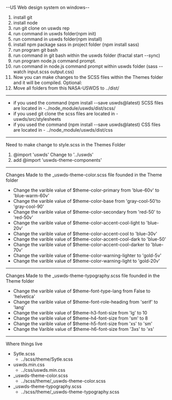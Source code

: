 --US Web design system on windows--
1. install git
2. install node
3. run git clone on uswds rep 
4. run command in uswds folder(npm init)
5. run command in uswds folder(npm install)
6. install npm package sass in project folder (npm install sass)
7. run program git bash 
8. run command in git bash within the uswds folder (fractal start --sync)
9. run program node.js command prompt.
10. run command in node.js command prompt within uswds folder (sass --watch input.scss output.css) 
11. Now you can make changes to the SCSS files within the Themes folder and it will be compiled.
Optional: 
  1. Move all folders from this NASA-USWDS to ../dist/ 
----------------------------------------------------------------------------------------------------------------------------------
* if you used the command (npm install --save uswds@latest) SCSS files are located in -../node_module/uswds/dist/scss/
* if you used git clone the scss files are located in - uswds/src/stylesheets
* if you used the command (npm install --save uswds@latest) CSS files are located in - ../node_module/uswds/dist/css
----------------------------------------------------------------------------------------------------------------------------------
Need to make change to style.scss in the Themes Folder
  1. @import 'uswds' Change  to '../uswds'
  2. add @import 'uswds-theme-components'
----------------------------------------------------------------------------------------------------------------------------------
Changes Made to the _uswds-theme-color.scss file founded in the Theme folder
* Change the varible value of $theme-color-primary from 'blue-60v' to 'blue-warm-60v'
* Change the varible value of $theme-color-base from 'gray-cool-50'to 'gray-cool-90'
* Change the varible value of $theme-color-secondary from 'red-50' to 'red-50v'
* Change the varible value of $theme-color-accent-cool-light to 'blue-20v'
* Change the varible value of $theme-color-accent-cool to 'blue-30v'
* Change the varible value of $theme-color-accent-cool-dark to 'blue-50'
* Change the varible value of $theme-color-accent-cool-darker to 'blue-70v'
* Change the varible value of $theme-color-warning-lighter to 'gold-5v'
* Change the varible value of $theme-color-warning-light to 'gold-20v'
------------------------------------------------------------------------------------------------------------------------------------------
Changes Made to the _uswds-theme-typography.scss file founded in the Theme folder
 * Change the varible value of $theme-font-type-lang from False to 'helvetica'
 * Change the varible value of $theme-font-role-heading from 'serif' to 'lang'
 * Change the varible value of $theme-h3-font-size from 'lg' to  10
 * Change the varible value of $theme-h4-font-size from 'sm' to  8
 * Change the varible value of $theme-h5-font-size from 'xs' to  'sm'
 * Change the Varible value of $theme-h6-font-size from '3xs' to 'xs'
 
 ---------------------------------------------------------------------------------------------------------------------------------------
 Where things live
* Sytle.scss
  * ../scss/theme/Sytle.scss
* uswds.min.css
  * ../css/uswds.min.css
* _uswds-theme-color.scss
  * ../scss/theme/_uswds-theme-color.scss
* _uswds-theme-typography.scss
  * ../scss/theme/_uswds-theme-typography.scss
  
